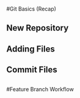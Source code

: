 #Git Basics (Recap)

## New Repository

## Adding Files

## Commit Files

## 



#Feature Branch Workflow

